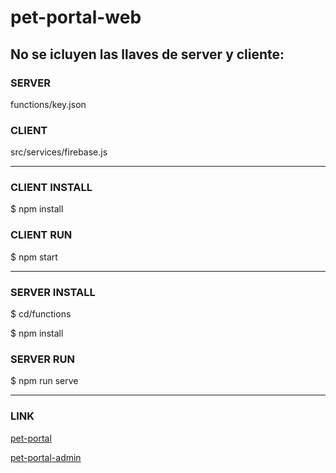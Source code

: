 # pet-portal-web

## No se icluyen las llaves de server y cliente:

### SERVER
functions/key.json

### CLIENT
src/services/firebase.js

------------------------------------------
### CLIENT INSTALL
$ npm install

### CLIENT RUN
$ npm start

------------------------------------------

### SERVER INSTALL
$ cd/functions

$ npm install

### SERVER RUN
$ npm run serve

------------------------------------------

### LINK
[pet-portal](https://pet-portal.web.app/)

[pet-portal-admin](https://pet-portal.web.app/admin)

